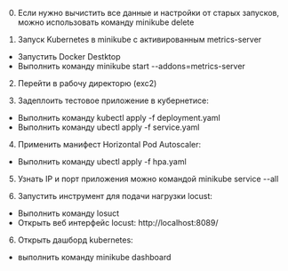 
0. Если нужно вычистить все данные и настройки от старых запусков, можно использовать команду minikube delete

1. Запуск Kubernetes в minikube с активированным metrics-server 
- Запустить Docker Destktop
- Выполнить команду minikube start --addons=metrics-server 

2. Перейти в рабочу директорю (exc2)

3. Задеплоить тестовое приложение в кубернетисе:
- Выполнить команду kubectl apply -f deployment.yaml
- Выполнить команду ubectl apply -f service.yaml

4. Применить манифест  Horizontal Pod Autoscaler:
- Выполнить команду ubectl apply -f hpa.yaml

5. Узнать IP и порт приложения можно командой minikube service --all

5. Запустить инструмент для подачи нагрузки locust:
- Выполнить команду losuct
- Открыть веб интерфейс locust: http://localhost:8089/

6. Открыть дашборд kubernetes:  
- выполнить команду minikube dashboard